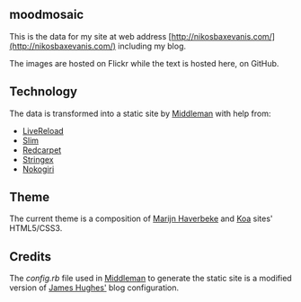 moodmosaic
-------
This is the data for my site at web address [http://nikosbaxevanis.com/](http://nikosbaxevanis.com/) including my blog.

The images are hosted on Flickr while the text is hosted here, on GitHub.

Technology
-------

The data is transformed into a static site by [Middleman](http://middlemanapp.com/) with help from:

* [LiveReload](http://livereload.com/)
* [Slim](http://slim-lang.com/)
* [Redcarpet](https://github.com/vmg/redcarpet)
* [Stringex](https://github.com/rsl/stringex)
* [Nokogiri](http://nokogiri.org/)


Theme
-------

The current theme is a composition of [Marijn Haverbeke](http://marijnhaverbeke.nl/) and [Koa](http://koajs.com/) sites' HTML5/CSS3.

Credits
-------

The *config.rb* file used in [Middleman](http://middlemanapp.com/) to generate the static site is a modified version of [James Hughes'](http://yobriefca.se/) blog configuration.